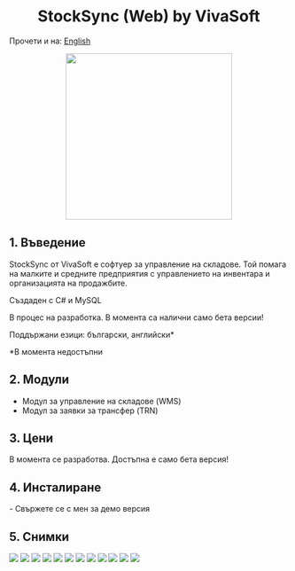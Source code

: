 <h1 align="center">StockSync (Web) by VivaSoft</h1>

<span>Прочети и на: </span><a href="README.md">English</a>

<p align="center">
  <img width="300" height="300" src="https://github.com/atanas000/StockSync/blob/6ee08226925381bf24e5b607e838eb24bd1f0f98/photos/StockSync-logos.jpeg">
</p>

<h2>1. Въведение</h2>
<p>StockSync от VivaSoft е софтуер за управление на складове. Той помага на малките и средните предприятия с управлението на инвентара и организацията на продажбите.</p>
<p>Създаден с C# и MySQL</p>
<p>В процес на разработка. В момента са налични само бета версии!</p>
<p>Поддържани езици: български, английски*</p>
<p>*В момента недостъпни</p>

<h2>2. Модули</h2>
<ul>
<li>Модул за управление на складове (WMS)</li>
<li>Модул за заявки за трансфер (TRN)</li>
</ul>

<h2>3. Цени</h2>
<p>В момента се разработва. Достъпна е само бета версия!</p>

<h2>4. Инсталиране</h2>
- Свържете се с мен за демо версия

<h2>5. Снимки</h2>
<img src="https://github.com/atanas000/StockSync-Web/blob/acb564dc261ec346218894dcd5c372bc6d2ba200/photos/login.png">
<img src="https://github.com/atanas000/StockSync-Web/blob/acb564dc261ec346218894dcd5c372bc6d2ba200/photos/dashboard.png">
<img src="https://github.com/atanas000/StockSync-Web/blob/acb564dc261ec346218894dcd5c372bc6d2ba200/photos/search-order.png">
<img src="https://github.com/atanas000/StockSync-Web/blob/acb564dc261ec346218894dcd5c372bc6d2ba200/photos/orders-results.png">
<img src="https://github.com/atanas000/StockSync-Web/blob/acb564dc261ec346218894dcd5c372bc6d2ba200/photos/order-details.png">
<img src="https://github.com/atanas000/StockSync-Web/blob/acb564dc261ec346218894dcd5c372bc6d2ba200/photos/new order.png">
<img src="https://github.com/atanas000/StockSync-Web/blob/acb564dc261ec346218894dcd5c372bc6d2ba200/photos/addClient.png">
<img src="https://github.com/atanas000/StockSync-Web/blob/acb564dc261ec346218894dcd5c372bc6d2ba200/photos/addProduct.png">
<img src="https://github.com/atanas000/StockSync-Web/blob/acb564dc261ec346218894dcd5c372bc6d2ba200/photos/shoppingCart.png">
<img src="https://github.com/atanas000/StockSync-Web/blob/acb564dc261ec346218894dcd5c372bc6d2ba200/photos/customers.png">
<img src="https://github.com/atanas000/StockSync-Web/blob/acb564dc261ec346218894dcd5c372bc6d2ba200/photos/products.png">
<img src="https://github.com/atanas000/StockSync-Web/blob/acb564dc261ec346218894dcd5c372bc6d2ba200/photos/profile.png">

